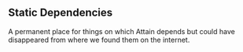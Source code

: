 Static Dependencies
-

A permanent place for things on which Attain depends but could have disappeared from where we found them on the internet.

